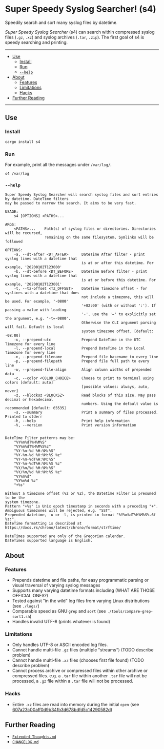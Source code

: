 # Super Speedy Syslog Searcher! (s4)<!-- omit in TOC -->

Speedily search and sort many syslog files by datetime.

_Super Speedy Syslog Searcher_ (s4) can search within compressed syslog files
(`.gz`, `.xz`) and syslog archives (`.tar`, `.zip`).
The first goal of s4 is speedy searching and printing.

---

<!-- TOC generated by Markdown All In One -->

- [Use](#use)
  - [Install](#install)
  - [Run](#run)
  - [`--help`](#--help)
- [About](#about)
  - [Features](#features)
  - [Limitations](#limitations)
  - [Hacks](#hacks)
- [Further Reading](#further-reading)

---

## Use

### Install

```text
cargo install s4
```

### Run

For example, print all the messages under `/var/log/`.

```text
s4 /var/log
```

### `--help`

```text
Super Speedy Syslog Searcher will search syslog files and sort entries by datetime. DateTime filters
may be passed to narrow the search. It aims to be very fast.

USAGE:
    s4 [OPTIONS] <PATHS>...

ARGS:
    <PATHS>...    Path(s) of syslog files or directories. Directories will be recursed,
                  remaining on the same filesystem. Symlinks will be followed

OPTIONS:
    -a, --dt-after <DT_AFTER>      DateTime After filter - print syslog lines with a datetime that
                                   is at or after this datetime. For example, '20200102T123000'
    -b, --dt-before <DT_BEFORE>    DateTime Before filter - print syslog lines with a datetime that
                                   is at or before this datetime. For example, '20200102T123001'
    -t, --tz-offset <TZ_OFFSET>    DateTime Timezone offset - for syslines with a datetime that does
                                   not include a timezone, this will be used. For example, '-0800'
                                   '+02:00' (with or without ':'). If passing a value with leading
                                   '-', use the '=' to explicitly set the argument, e.g. '-t=-0800'.
                                   Otherwise the CLI argument parsing will fail. Default is local
                                   system timezone offset. [default: -08:00]
    -u, --prepend-utc              Prepend DateTime in the UTC Timezone for every line
    -l, --prepend-local            Prepend DateTime in the Local Timezone for every line
    -n, --prepend-filename         Prepend file basename to every line
    -p, --prepend-filepath         Prepend file full path to every line
    -w, --prepend-file-align       Align column widths of prepended data
    -c, --color <COLOR_CHOICE>     Choose to print to terminal using colors [default: auto]
                                   [possible values: always, auto, never]
    -z, --blocksz <BLOCKSZ>        Read blocks of this size. May pass decimal or hexadecimal
                                   numbers. Using the default value is recommended [default: 65535]
    -s, --summary                  Print a summary of files processed. Printed to stderr
    -h, --help                     Print help information
    -V, --version                  Print version information


DateTime Filter patterns may be:
    "%Y%m%dT%H%M%S"
    "%Y%m%dT%H%M%S%z"
    "%Y-%m-%d %H:%M:%S"
    "%Y-%m-%d %H:%M:%S %z"
    "%Y-%m-%dT%H:%M:%S"
    "%Y-%m-%dT%H:%M:%S %z"
    "%Y/%m/%d %H:%M:%S"
    "%Y/%m/%d %H:%M:%S %z"
    "%Y%m%d"
    "%Y%m%d %z"
    "+%s"

Without a timezone offset (%z or %Z), the Datetime Filter is presumed to be the
system timezone.
Pattern "+%s" is Unix epoch timestamp in seconds with a preceding "+".
Ambiguous timezones will be rejected, e.g. "SST".
Prepended datetime, -u or -l, is printed in format "%Y%m%dT%H%M%S%.6f %z:".
DateTime formatting is described at https://docs.rs/chrono/latest/chrono/format/strftime/

DateTimes supported are only of the Gregorian calendar.
DateTimes supported language is English.
```

## About

### Features

- Prepends datetime and file paths, for easy programmatic parsing or visual
  traversal of varying syslog messages
- Supports many varying datetime formats including (WHAT ARE THOSE OFFICIAL ONES?)
- Tested against "in the wild" log files from varying Linux distributions
  (see `./logs/`)
- Comparable speed as GNU `grep` and `sort`
  (see `./tools/compare-grep-sort1.sh`)
- Handles invalid UTF-8 (prints whatever is found)

### Limitations

- Only handles UTF-8 or ASCII encoded log files.
- Cannot handle multi-file `.gz` files (multiple "streams")
  (TODO describe problem)
- Cannot handle multi-file `.xz` files (chooses first file found)
  (TODO describe problem)
- Cannot process archive or compressed files within other archive or compressed
  files.
  e.g. a `.tar` file within another `.tar` file will not be processed, a `.gz`
  file within a `.tar` file will not be processed.

### Hacks

- Entire `.xz` files are read into memory during the initial `open` (see [607a23c00aff0d9b34fb3d678bdfd5c14290582d](https://github.com/jtmoon79/super-speedy-syslog-searcher/commit/607a23c00aff0d9b34fb3d678bdfd5c14290582d#diff-a23d01b527ccc36fa0336ab1789a2f5d2567f21e93c5708b0e5b46ae9f3a708cR783-R836))

## Further Reading

- [`Extended-Thoughts.md`](./Extended-Thoughts.md)
- [`CHANGELOG.md`](./CHANGELOG.md)

